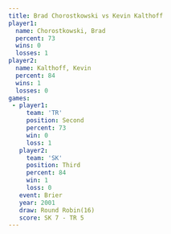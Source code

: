 ```yaml
---
title: Brad Chorostkowski vs Kevin Kalthoff
player1:                   
  name: Chorostkowski, Brad
  percent: 73              
  wins: 0                  
  losses: 1                
player2:                   
  name: Kalthoff, Kevin    
  percent: 84              
  wins: 1                  
  losses: 0                
games:
 - player1:          
     team: 'TR'      
     position: Second
     percent: 73     
     win: 0          
     loss: 1         
   player2:         
     team: 'SK'     
     position: Third
     percent: 84    
     win: 1         
     loss: 0        
   event: Brier         
   year: 2001           
   draw: Round Robin(16)
   score: SK 7 - TR 5   
---
```

